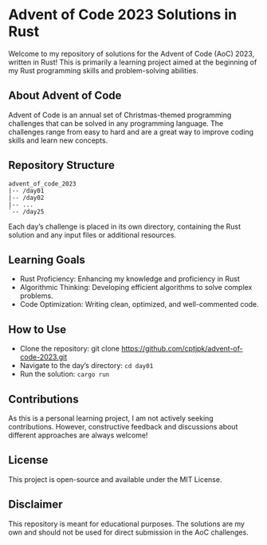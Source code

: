 # Advent of Code 2023 Solutions in Rust

Welcome to my repository of solutions for the Advent of Code (AoC) 2023, written in Rust! This is primarily a learning project aimed at the beginning of my Rust programming skills and problem-solving abilities.

## About Advent of Code

Advent of Code is an annual set of Christmas-themed programming challenges that can be solved in any programming language. The challenges range from easy to hard and are a great way to improve coding skills and learn new concepts.

## Repository Structure
```
advent_of_code_2023
|-- /day01
|-- /day02
|-- ...
`-- /day25
```

Each day’s challenge is placed in its own directory, containing the Rust solution and any input files or additional resources.

## Learning Goals

* Rust Proficiency: Enhancing my knowledge and proficiency in Rust
* Algorithmic Thinking: Developing efficient algorithms to solve complex problems.
* Code Optimization: Writing clean, optimized, and well-commented code.

## How to Use

* Clone the repository: git clone https://github.com/cptjpk/advent-of-code-2023.git
* Navigate to the day’s directory: `cd day01`
* Run the solution: `cargo run`

## Contributions

As this is a personal learning project, I am not actively seeking contributions. However, constructive feedback and discussions about different approaches are always welcome!

## License

This project is open-source and available under the MIT License.

## Disclaimer

This repository is meant for educational purposes. The solutions are my own and should not be used for direct submission in the AoC challenges.
